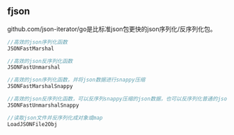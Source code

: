 ## fjson

github.com/json-iterator/go是比标准json包更快的json序列化/反序列化包。

```go
//高效的json序列化函数
JSONFastMarshal

//高效的json反序列化函数
JSONFastUnmarshal

//高效的json序列化函数，并将json数据进行snappy压缩
JSONFastMarshalSnappy

//高效的json反序列化函数，可以反序列snappy压缩的json数据，也可以反序列化普通的json数据
JSONFastUnmarshalSnappy

//读取json文件并反序列化成对象或map
LoadJSONFile2Obj 
```
